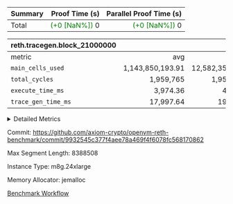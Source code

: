 | Summary | Proof Time (s) | Parallel Proof Time (s) |
|:---|---:|---:|
| Total | <span style='color: green'>(+0 [NaN%])</span> 0 | <span style='color: green'>(+0 [NaN%])</span> 0 |


| reth.tracegen.block_21000000 |||||
|:---|---:|---:|---:|---:|
|metric|avg|sum|max|min|
| `main_cells_used     ` |  1,143,850,193.91 |  12,582,352,133 |  1,923,862,085 |  289,560,204 |
| `total_cycles        ` |  1,959,765 |  1,959,765 |  1,959,765 |  1,959,765 |
| `execute_time_ms     ` |  3,974.36 |  43,718 |  7,363 |  335 |
| `trace_gen_time_ms   ` |  17,997.64 |  197,974 |  24,848 |  10,870 |



<details>
<summary>Detailed Metrics</summary>

| group | block_number | segment | trace_gen_time_ms | total_cycles | main_cells_used | execute_time_ms |
| --- | --- | --- | --- | --- | --- | --- |
| reth.tracegen.block_21000000 | 21000000 | 0 | 12,144 |  | 988,895,922 | 4,151 | 
| reth.tracegen.block_21000000 | 21000000 | 1 | 12,678 |  | 985,938,398 | 3,619 | 
| reth.tracegen.block_21000000 | 21000000 | 10 | 18,064 | 1,959,765 | 289,560,204 | 335 | 
| reth.tracegen.block_21000000 | 21000000 | 2 | 13,876 |  | 986,787,557 | 3,988 | 
| reth.tracegen.block_21000000 | 21000000 | 3 | 10,870 |  | 1,427,871,122 | 1,077 | 
| reth.tracegen.block_21000000 | 21000000 | 4 | 18,719 |  | 1,355,127,731 | 7,363 | 
| reth.tracegen.block_21000000 | 21000000 | 5 | 18,805 |  | 1,088,986,621 | 4,290 | 
| reth.tracegen.block_21000000 | 21000000 | 6 | 21,089 |  | 1,149,972,045 | 5,156 | 
| reth.tracegen.block_21000000 | 21000000 | 7 | 22,252 |  | 1,108,446,051 | 5,016 | 
| reth.tracegen.block_21000000 | 21000000 | 8 | 24,629 |  | 1,276,904,397 | 5,077 | 
| reth.tracegen.block_21000000 | 21000000 | 9 | 24,848 |  | 1,923,862,085 | 3,646 | 

</details>


Commit: https://github.com/axiom-crypto/openvm-reth-benchmark/commit/9932545c377f4aee78a469f4f6078fc568170862

Max Segment Length: 8388508

Instance Type: m8g.24xlarge

Memory Allocator: jemalloc

[Benchmark Workflow](https://github.com/axiom-crypto/openvm-reth-benchmark/actions/runs/13134443067)
